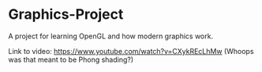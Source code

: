 # Graphics-Project
A project for learning OpenGL and how modern graphics work.

Link to video:
https://www.youtube.com/watch?v=CXykREcLhMw
(Whoops was that meant to be Phong shading?)
